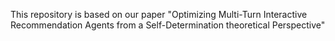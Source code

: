 This repository is based on our paper "Optimizing Multi-Turn Interactive Recommendation Agents from a Self-Determination theoretical Perspective"
